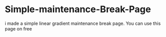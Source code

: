 # Simple-maintenance-Break-Page
i made a simple linear gradient maintenance break page. You can use this page on free
